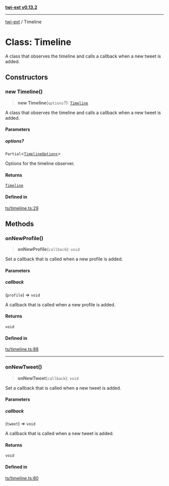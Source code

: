 [**twi-ext v0.13.2**](../README.md)

***

[twi-ext](../README.md) / Timeline

# Class: Timeline

A class that observes the timeline and calls a callback when a new tweet is added.

## Constructors

### new Timeline()

> **new Timeline**(`options`?): [`Timeline`](Timeline.md)

A class that observes the timeline and calls a callback when a new tweet is added.

#### Parameters

##### options?

`Partial`\<[`TimelineOptions`](../interfaces/TimelineOptions.md)\>

Options for the timeline observer.

#### Returns

[`Timeline`](Timeline.md)

#### Defined in

[ts/timeline.ts:29](https://github.com/Robot-Inventor/twi-ext/blob/954e335f23904a0355a79e4133d59c9888108e45/src/ts/timeline.ts#L29)

## Methods

### onNewProfile()

> **onNewProfile**(`callback`): `void`

Set a callback that is called when a new profile is added.

#### Parameters

##### callback

(`profile`) => `void`

A callback that is called when a new profile is added.

#### Returns

`void`

#### Defined in

[ts/timeline.ts:88](https://github.com/Robot-Inventor/twi-ext/blob/954e335f23904a0355a79e4133d59c9888108e45/src/ts/timeline.ts#L88)

***

### onNewTweet()

> **onNewTweet**(`callback`): `void`

Set a callback that is called when a new tweet is added.

#### Parameters

##### callback

(`tweet`) => `void`

A callback that is called when a new tweet is added.

#### Returns

`void`

#### Defined in

[ts/timeline.ts:80](https://github.com/Robot-Inventor/twi-ext/blob/954e335f23904a0355a79e4133d59c9888108e45/src/ts/timeline.ts#L80)
